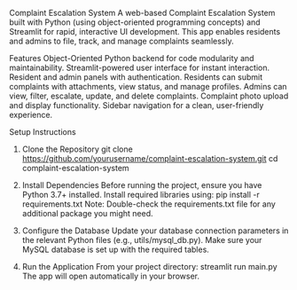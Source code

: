 Complaint Escalation System
A web-based Complaint Escalation System built with Python (using object-oriented programming concepts) and Streamlit for rapid, interactive UI development. This app enables residents and admins to file, track, and manage complaints seamlessly.

Features
Object-Oriented Python backend for code modularity and maintainability.
Streamlit-powered user interface for instant interaction.
Resident and admin panels with authentication.
Residents can submit complaints with attachments, view status, and manage profiles.
Admins can view, filter, escalate, update, and delete complaints.
Complaint photo upload and display functionality.
Sidebar navigation for a clean, user-friendly experience.

Setup Instructions
1. Clone the Repository
git clone https://github.com/yourusername/complaint-escalation-system.git
cd complaint-escalation-system

3. Install Dependencies
Before running the project, ensure you have Python 3.7+ installed.
Install required libraries using:
pip install -r requirements.txt
Note: Double-check the requirements.txt file for any additional package you might need.

4. Configure the Database
Update your database connection parameters in the relevant Python files (e.g., utils/mysql_db.py).
Make sure your MySQL database is set up with the required tables.

5. Run the Application
From your project directory:
streamlit run main.py
The app will open automatically in your browser.
